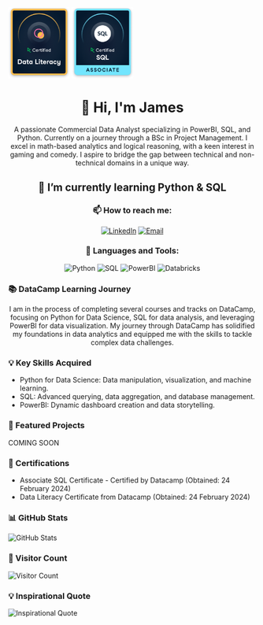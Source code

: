 <p align="left">
    <img src="https://github.com/Jamesh300/Jamesh300/blob/d6de76dec6c23ab09200cfa0caaf2326ca2841fd/data_literacy_certified.png" width ="125" />
      <img src="https://github.com/Jamesh300/Jamesh300/blob/aaf300a78f09faa67981c4b647cdc6fb76062f9f/sql_associate_badge.png" width="125" />
    
</p>

<h1 align="center">👋 Hi, I'm James</h1>
<p align="center">A passionate Commercial Data Analyst specializing in PowerBI, SQL, and Python. Currently on a journey through a BSc in Project Management. I excel in math-based analytics and logical reasoning, with a keen interest in gaming and comedy. I aspire to bridge the gap between technical and non-technical domains in a unique way.</p>

<h2 align="center">🌱 I’m currently learning Python & SQL</h2>

<h3 align="center">📫 How to reach me:</h3>
<p align="center">
<a href="your-linkedin-url" target="_blank"><img alt="LinkedIn" src="https://img.shields.io/badge/LinkedIn-0077B5?style=for-the-badge&logo=linkedin&logoColor=white"></a>
<a href="your-email@example.com" target="_blank"><img alt="Email" src="https://img.shields.io/badge/Email-D14836?style=for-the-badge&logo=gmail&logoColor=white"></a>
</p>
<h3 align="center">💼 Languages and Tools:</h3>
<p align="center">
<img src="https://img.shields.io/badge/-Python-3776AB?style=for-the-badge&logo=python&logoColor=white" alt="Python" />
<img src="https://img.shields.io/badge/-SQL-336791?style=for-the-badge&logo=mysql&logoColor=white" alt="SQL" />
<img src="https://img.shields.io/badge/-PowerBI-F2C811?style=for-the-badge&logo=powerbi&logoColor=black" alt="PowerBI" />
<img src="https://img.shields.io/badge/-Databricks-FF3621?style=for-the-badge&logo=databricks&logoColor=white" alt="Databricks" />
</p>


### 📚 DataCamp Learning Journey
<p align="center"> I am in the process of completing several courses and tracks on DataCamp, focusing on Python for Data Science, SQL for data analysis, and leveraging PowerBI for data visualization. My journey through DataCamp has solidified my foundations in data analytics and equipped me with the skills to tackle complex data challenges.</p>

### 💡 Key Skills Acquired
- Python for Data Science: Data manipulation, visualization, and machine learning.
- SQL: Advanced querying, data aggregation, and database management.
- PowerBI: Dynamic dashboard creation and data storytelling.

### 🚀 Featured Projects
COMING SOON

### 🏅 Certifications
- Associate SQL Certificate - Certified by Datacamp (Obtained: 24 February 2024)
- Data Literacy Certificate from Datacamp (Obtained: 24 February 2024)

### 📊 GitHub Stats
<p align="Left">
    <img src="https://github-readme-stats.vercel.app/api?username=your-github-username&show_icons=true&theme=radical" alt="GitHub Stats" />
</p>

### 👀 Visitor Count
<p align="Left">
    <img src="https://profile-counter.glitch.me/{your-github-username}/count.svg" alt="Visitor Count" />
</p>

### 💡 Inspirational Quote
<p align="Left">
    <img src="https://quotes-github-readme.vercel.app/api?type=horizontal&theme=dark" alt="Inspirational Quote" />
</p>
